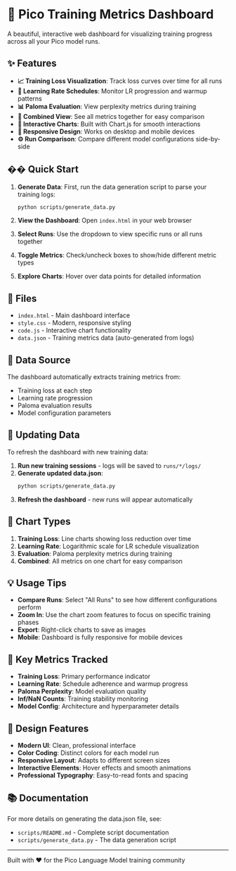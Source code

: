 # 🚀 Pico Training Metrics Dashboard

A beautiful, interactive web dashboard for visualizing training progress across all your Pico model runs.

## ✨ Features

- **📈 Training Loss Visualization**: Track loss curves over time for all runs
- **🎯 Learning Rate Schedules**: Monitor LR progression and warmup patterns
- **📊 Paloma Evaluation**: View perplexity metrics during training
- **🔄 Combined View**: See all metrics together for easy comparison
- **🎨 Interactive Charts**: Built with Chart.js for smooth interactions
- **📱 Responsive Design**: Works on desktop and mobile devices
- **⚙️ Run Comparison**: Compare different model configurations side-by-side

## �� Quick Start

1. **Generate Data**: First, run the data generation script to parse your training logs:
   ```bash
   python scripts/generate_data.py
   ```
   
2. **View the Dashboard**: Open `index.html` in your web browser
3. **Select Runs**: Use the dropdown to view specific runs or all runs together
4. **Toggle Metrics**: Check/uncheck boxes to show/hide different metric types
5. **Explore Charts**: Hover over data points for detailed information

## 📁 Files

- `index.html` - Main dashboard interface
- `style.css` - Modern, responsive styling
- `code.js` - Interactive chart functionality
- `data.json` - Training metrics data (auto-generated from logs)

## 🔧 Data Source

The dashboard automatically extracts training metrics from:
- Training loss at each step
- Learning rate progression
- Paloma evaluation results
- Model configuration parameters

## 🔄 Updating Data

To refresh the dashboard with new training data:
1. **Run new training sessions** - logs will be saved to `runs/*/logs/`
2. **Generate updated data.json**:
   ```bash
   python scripts/generate_data.py
   ```
3. **Refresh the dashboard** - new runs will appear automatically

## 🎨 Chart Types

1. **Training Loss**: Line charts showing loss reduction over time
2. **Learning Rate**: Logarithmic scale for LR schedule visualization
3. **Evaluation**: Paloma perplexity metrics during training
4. **Combined**: All metrics on one chart for easy comparison

## 💡 Usage Tips

- **Compare Runs**: Select "All Runs" to see how different configurations perform
- **Zoom In**: Use the chart zoom features to focus on specific training phases
- **Export**: Right-click charts to save as images
- **Mobile**: Dashboard is fully responsive for mobile devices

## 🎯 Key Metrics Tracked

- **Training Loss**: Primary performance indicator
- **Learning Rate**: Schedule adherence and warmup progress
- **Paloma Perplexity**: Model evaluation quality
- **Inf/NaN Counts**: Training stability monitoring
- **Model Config**: Architecture and hyperparameter details

## 🌟 Design Features

- **Modern UI**: Clean, professional interface
- **Color Coding**: Distinct colors for each model run
- **Responsive Layout**: Adapts to different screen sizes
- **Interactive Elements**: Hover effects and smooth animations
- **Professional Typography**: Easy-to-read fonts and spacing

## 📚 Documentation

For more details on generating the data.json file, see:
- `scripts/README.md` - Complete script documentation
- `scripts/generate_data.py` - The data generation script

---

Built with ❤️ for the Pico Language Model training community
